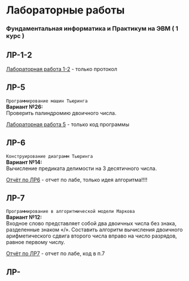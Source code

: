 # Лабораторные работы
### Фундаментальная информатика и Практикум на ЭВМ ( 1 курс )

## ЛР-1-2 
[Лабораторная работа 1-2](https://github.com/patrikeyeva/Institute/blob/master/Informatics/%D0%BB%D0%B0%D0%B1%D0%B0%201-2.docx) - только протокол

## ЛР-5
`Программирование машин Тьюринга`  
**Вариант №26:**  
Проверить палиндромию двоичного числа.  

[Лабораторная работа 5](https://github.com/patrikeyeva/Institute/blob/master/Informatics/%D0%BC%D0%B0%D1%88%D0%B8%D0%BD%D0%B0%20%D1%82%D1%8C%D1%8E%D1%80%D0%B8%D0%BD%D0%B3%D0%B02(%D0%BB%D0%B0%D0%B1%D0%B0).docx) - только код программы 

## ЛР-6
`Конструирование диаграмм Тьюринга`  
**Вариант №14:**  
Вычисление предиката делимости на 3 десятичного числа.  

[Отчёт по ЛР6](https://github.com/patrikeyeva/Institute/blob/master/Informatics/%D0%BE%D1%82%D1%87%D1%91%D1%82%20%D0%BF%D0%BE%20%D0%BB%D0%B0%D0%B1%D0%B5%20%206%20(%D0%B4%D0%B8%D0%B0%D0%B3%D1%80%D0%B0%D0%BC%D0%BC%D1%8B%20%D1%82%D1%8C%D1%8E%D1%80%D0%B8%D0%BD%D0%B3%D0%B0).docx) - отчет по лабе, только идея алгоритма!!!!  


## ЛР-7
`Программирование в алгоритмической модели Маркова`  
**Вариант №12:**  
Входное слово представляет собой два двоичных числа без знака, разделенные знаком «/». Составить алгоритм вычисления двоичного арифметического сдвига второго числа вправо на число разрядов, равное первому числу.  

[Отчёт по ЛР7](https://github.com/patrikeyeva/Institute/blob/master/Informatics/%D0%BE%D1%82%D1%87%D1%91%D1%82%20%D0%BF%D0%BE%20%D0%BB%D0%B0%D0%B1%D0%B5%20%207%20%20(%D0%B0%D0%BB%D0%B3%D0%BE%D1%80%D0%B8%D1%82%D0%BC%D1%8B%20%D0%BC%D0%B0%D1%80%D0%BA%D0%BE%D0%B2%D0%B0).docx) - отчет по лабе, код в п.7


## ЛР-

